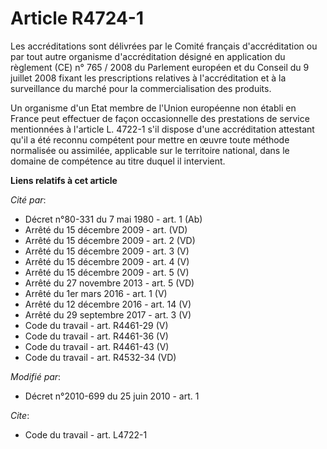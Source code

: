 # Article R4724-1

Les accréditations sont délivrées par le Comité français d'accréditation ou par tout autre organisme d'accréditation désigné
en application du règlement (CE) n° 765 / 2008 du Parlement européen et du Conseil du 9 juillet 2008 fixant les prescriptions
relatives à l'accréditation et à la surveillance du marché pour la commercialisation des produits. 

Un organisme d'un Etat membre de l'Union européenne non établi en France peut effectuer de façon occasionnelle des
prestations de service mentionnées à l'article L. 4722-1 s'il dispose d'une accréditation attestant qu'il a été reconnu
compétent pour mettre en œuvre toute méthode normalisée ou assimilée, applicable sur le territoire national, dans le domaine
de compétence au titre duquel il intervient.

**Liens relatifs à cet article**

_Cité par_:

  - Décret n°80-331 du 7 mai 1980 - art. 1 (Ab)
  - Arrêté du 15 décembre 2009 - art. (VD)
  - Arrêté du 15 décembre 2009 - art. 2 (VD)
  - Arrêté du 15 décembre 2009 - art. 3 (V)
  - Arrêté du 15 décembre 2009 - art. 4 (V)
  - Arrêté du 15 décembre 2009 - art. 5 (V)
  - Arrêté du 27 novembre 2013 - art. 5 (VD)
  - Arrêté du 1er mars 2016 - art. 1 (V)
  - Arrêté du 12 décembre 2016 - art. 14 (V)
  - Arrêté du 29 septembre 2017 - art. 3 (V)
  - Code du travail - art. R4461-29 (V)
  - Code du travail - art. R4461-36 (V)
  - Code du travail - art. R4461-43 (V)
  - Code du travail - art. R4532-34 (VD)

_Modifié par_:

  - Décret n°2010-699 du 25 juin 2010 - art. 1

_Cite_:

  - Code du travail - art. L4722-1
